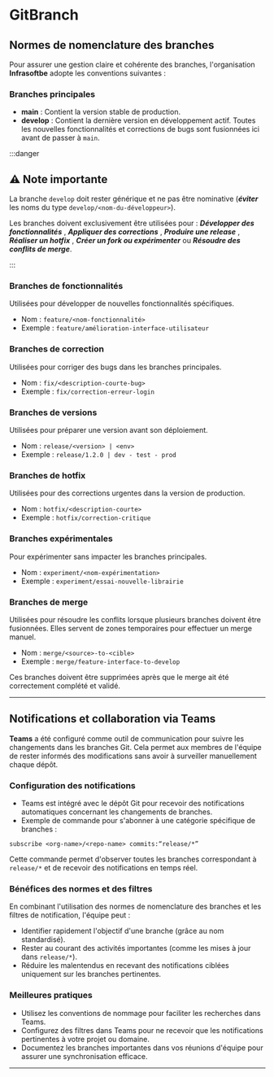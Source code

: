 # GitBranch

## Normes de nomenclature des branches

Pour assurer une gestion claire et cohérente des branches, l'organisation **Infrasoftbe** adopte les conventions suivantes :

### Branches principales
- **main** : Contient la version stable de production.
- **develop** : Contient la dernière version en développement actif. Toutes les nouvelles fonctionnalités et corrections de bugs sont fusionnées ici avant de passer à `main`.

:::danger

  ## ⚠️ **Note importante** 

  La branche `develop` doit rester générique et ne pas être nominative (***éviter*** les noms du type `develop/<nom-du-développeur>`). 

  Les branches doivent exclusivement être utilisées pour :  ***Développer des fonctionnalités*** , ***Appliquer des corrections*** , ***Produire une release*** , ***Réaliser un hotfix*** , ***Créer un fork ou expérimenter*** ou ***Résoudre des conflits de merge***.

:::

### Branches de fonctionnalités
Utilisées pour développer de nouvelles fonctionnalités spécifiques.
- Nom : `feature/<nom-fonctionnalité>`
- Exemple : `feature/amélioration-interface-utilisateur`

### Branches de correction
Utilisées pour corriger des bugs dans les branches principales.
- Nom : `fix/<description-courte-bug>`
- Exemple : `fix/correction-erreur-login`

### Branches de versions
Utilisées pour préparer une version avant son déploiement.
- Nom : `release/<version> | <env>`
- Exemple : `release/1.2.0 | dev - test - prod`

### Branches de hotfix
Utilisées pour des corrections urgentes dans la version de production.
- Nom : `hotfix/<description-courte>`
- Exemple : `hotfix/correction-critique`

### Branches expérimentales
Pour expérimenter sans impacter les branches principales.
- Nom : `experiment/<nom-expérimentation>`
- Exemple : `experiment/essai-nouvelle-librairie`

### Branches de merge
Utilisées pour résoudre les conflits lorsque plusieurs branches doivent être fusionnées. Elles servent de zones temporaires pour effectuer un merge manuel.
- Nom : `merge/<source>-to-<cible>`
- Exemple : `merge/feature-interface-to-develop`

Ces branches doivent être supprimées après que le merge ait été correctement complété et validé.

---

## Notifications et collaboration via Teams

**Teams** a été configuré comme outil de communication pour suivre les changements dans les branches Git. Cela permet aux membres de l'équipe de rester informés des modifications sans avoir à surveiller manuellement chaque dépôt.

### Configuration des notifications
- Teams est intégré avec le dépôt Git pour recevoir des notifications automatiques concernant les changements de branches.
- Exemple de commande pour s'abonner à une catégorie spécifique de branches :  

```shell
subscribe <org-name>/<repo-name> commits:“release/*”
```

Cette commande permet d'observer toutes les branches correspondant à `release/*` et de recevoir des notifications en temps réel.

### Bénéfices des normes et des filtres
En combinant l'utilisation des normes de nomenclature des branches et les filtres de notification, l'équipe peut :
- Identifier rapidement l'objectif d'une branche (grâce au nom standardisé).
- Rester au courant des activités importantes (comme les mises à jour dans `release/*`).
- Réduire les malentendus en recevant des notifications ciblées uniquement sur les branches pertinentes.

### Meilleures pratiques
- Utilisez les conventions de nommage pour faciliter les recherches dans Teams.
- Configurez des filtres dans Teams pour ne recevoir que les notifications pertinentes à votre projet ou domaine.
- Documentez les branches importantes dans vos réunions d'équipe pour assurer une synchronisation efficace.

---
